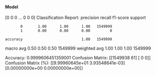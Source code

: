 #### Model
[0 0 0 ... 0 0 0]
Classification Report:
              precision    recall  f1-score   support

           0       1.00      1.00      1.00   1549999
           1       0.00      0.00      0.00         0

    accuracy                           1.00   1549999
   macro avg       0.50      0.50      0.50   1549999
weighted avg       1.00      1.00      1.00   1549999

Accuracy: 0.9999606451359001
Confusion Matrix:
[[1549938      61]
 [      0       0]]
Confusion Matrix (%):
[[9.99960645e+01 3.93548641e-03]
 [0.00000000e+00 0.00000000e+00]]
